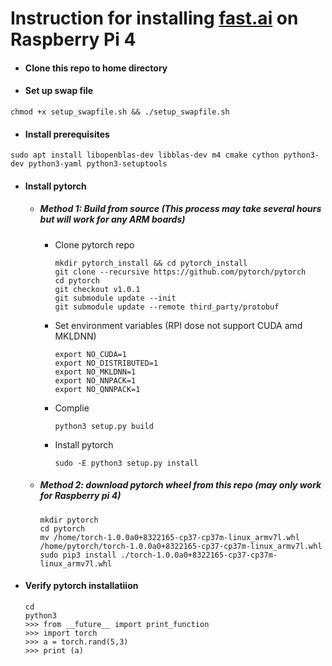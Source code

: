# Instruction for installing [fast.ai](https://www.fast.ai) on Raspberry Pi 4

- #### Clone this repo to home directory
- #### Set up swap file
```
chmod +x setup_swapfile.sh && ./setup_swapfile.sh
```
- #### Install prerequisites
```
sudo apt install libopenblas-dev libblas-dev m4 cmake cython python3-dev python3-yaml python3-setuptools
```
- #### Install pytorch
  * ##### Method 1: Build from source (This process may take several hours but will work for any ARM boards)
    - Clone pytorch repo
      ```
      mkdir pytorch_install && cd pytorch_install
      git clone --recursive https://github.com/pytorch/pytorch
      cd pytorch
      git checkout v1.0.1
      git submodule update --init
      git submodule update --remote third_party/protobuf
      ```
    - Set environment variables (RPI dose not support CUDA amd MKLDNN)
      ```
      export NO_CUDA=1
      export NO_DISTRIBUTED=1
      export NO_MKLDNN=1 
      export NO_NNPACK=1
      export NO_QNNPACK=1
      ```
    - Complie
      ```
      python3 setup.py build
      ```
    - Install pytorch
      ```
      sudo -E python3 setup.py install
      ```
  * ##### Method 2: download pytorch wheel from this repo (may only work for Raspberry pi 4)
    ```
    mkdir pytorch
    cd pytorch
    mv /home/torch-1.0.0a0+8322165-cp37-cp37m-linux_armv7l.whl /home/pytorch/torch-1.0.0a0+8322165-cp37-cp37m-linux_armv7l.whl
    sudo pip3 install ./torch-1.0.0a0+8322165-cp37-cp37m-linux_armv7l.whl
    ```
 - #### Verify pytorch installatiion
   ```
   cd 
   python3
   >>> from __future__ import print_function
   >>> import torch
   >>> a = torch.rand(5,3)
   >>> print (a)
   ```
